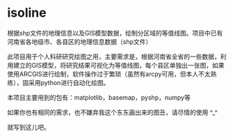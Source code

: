 # isoline
根据shp文件的地理信息以及GIS模型数据，绘制分区域的等值线图。项目中已有河南省各地级市、各县区的地理信息数据（shp文件）

此项目用于个人科研研究绘图之用，主要需求是，根据河南省全省的一些数据，利用建立的GIS模型，将研究结果可视化为等值线图，每个县区单独出一张图，如果使用ARCGIS进行绘制，软件操作过于繁琐（虽然有arcpy可用，但本人不太熟练），固采用python进行自动化绘图。

本项目主要用到的包有：matplotlib，basemap，pyshp，numpy等

如果你也有相同的需求，也不嫌弃我这个东东画出来的图丑，请尽情的使用 ^_^

就写到这儿吧。